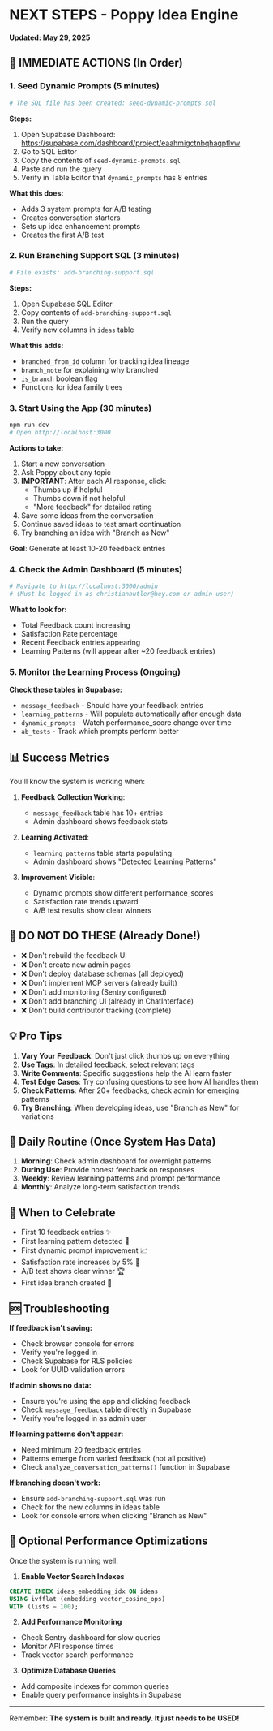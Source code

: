 # NEXT STEPS - Poppy Idea Engine
**Updated: May 29, 2025**

## 🎯 IMMEDIATE ACTIONS (In Order)

### 1. Seed Dynamic Prompts (5 minutes)
```bash
# The SQL file has been created: seed-dynamic-prompts.sql
```

**Steps:**
1. Open Supabase Dashboard: https://supabase.com/dashboard/project/eaahmigctnbqhaqptlvw
2. Go to SQL Editor
3. Copy the contents of `seed-dynamic-prompts.sql`
4. Paste and run the query
5. Verify in Table Editor that `dynamic_prompts` has 8 entries

**What this does:**
- Adds 3 system prompts for A/B testing
- Creates conversation starters
- Sets up idea enhancement prompts
- Creates the first A/B test

### 2. Run Branching Support SQL (3 minutes)
```bash
# File exists: add-branching-support.sql
```

**Steps:**
1. Open Supabase SQL Editor
2. Copy contents of `add-branching-support.sql`
3. Run the query
4. Verify new columns in `ideas` table

**What this adds:**
- `branched_from_id` column for tracking idea lineage
- `branch_note` for explaining why branched
- `is_branch` boolean flag
- Functions for idea family trees

### 3. Start Using the App (30 minutes)
```bash
npm run dev
# Open http://localhost:3000
```

**Actions to take:**
1. Start a new conversation
2. Ask Poppy about any topic
3. **IMPORTANT**: After each AI response, click:
   - Thumbs up if helpful
   - Thumbs down if not helpful
   - "More feedback" for detailed rating
4. Save some ideas from the conversation
5. Continue saved ideas to test smart continuation
6. Try branching an idea with "Branch as New"

**Goal**: Generate at least 10-20 feedback entries

### 4. Check the Admin Dashboard (5 minutes)
```bash
# Navigate to http://localhost:3000/admin
# (Must be logged in as christianbutler@hey.com or admin user)
```

**What to look for:**
- Total Feedback count increasing
- Satisfaction Rate percentage
- Recent Feedback entries appearing
- Learning Patterns (will appear after ~20 feedback entries)

### 5. Monitor the Learning Process (Ongoing)

**Check these tables in Supabase:**
- `message_feedback` - Should have your feedback entries
- `learning_patterns` - Will populate automatically after enough data
- `dynamic_prompts` - Watch performance_score change over time
- `ab_tests` - Track which prompts perform better

## 📊 Success Metrics

You'll know the system is working when:

1. **Feedback Collection Working**:
   - `message_feedback` table has 10+ entries
   - Admin dashboard shows feedback stats

2. **Learning Activated**:
   - `learning_patterns` table starts populating
   - Admin dashboard shows "Detected Learning Patterns"

3. **Improvement Visible**:
   - Dynamic prompts show different performance_scores
   - Satisfaction rate trends upward
   - A/B test results show clear winners

## 🚫 DO NOT DO THESE (Already Done!)

- ❌ Don't rebuild the feedback UI
- ❌ Don't create new admin pages
- ❌ Don't deploy database schemas (all deployed)
- ❌ Don't implement MCP servers (already built)
- ❌ Don't add monitoring (Sentry configured)
- ❌ Don't add branching UI (already in ChatInterface)
- ❌ Don't build contributor tracking (complete)

## 💡 Pro Tips

1. **Vary Your Feedback**: Don't just click thumbs up on everything
2. **Use Tags**: In detailed feedback, select relevant tags
3. **Write Comments**: Specific suggestions help the AI learn faster
4. **Test Edge Cases**: Try confusing questions to see how AI handles them
5. **Check Patterns**: After 20+ feedbacks, check admin for emerging patterns
6. **Try Branching**: When developing ideas, use "Branch as New" for variations

## 🔄 Daily Routine (Once System Has Data)

1. **Morning**: Check admin dashboard for overnight patterns
2. **During Use**: Provide honest feedback on responses
3. **Weekly**: Review learning patterns and prompt performance
4. **Monthly**: Analyze long-term satisfaction trends

## 🎉 When to Celebrate

- First 10 feedback entries ✨
- First learning pattern detected 🧠
- First dynamic prompt improvement 📈
- Satisfaction rate increases by 5% 🎯
- A/B test shows clear winner 🏆
- First idea branch created 🌿

## 🆘 Troubleshooting

**If feedback isn't saving:**
- Check browser console for errors
- Verify you're logged in
- Check Supabase for RLS policies
- Look for UUID validation errors

**If admin shows no data:**
- Ensure you're using the app and clicking feedback
- Check `message_feedback` table directly in Supabase
- Verify you're logged in as admin user

**If learning patterns don't appear:**
- Need minimum 20 feedback entries
- Patterns emerge from varied feedback (not all positive)
- Check `analyze_conversation_patterns()` function in Supabase

**If branching doesn't work:**
- Ensure `add-branching-support.sql` was run
- Check for the new columns in ideas table
- Look for console errors when clicking "Branch as New"

## 🔧 Optional Performance Optimizations

Once the system is running well:

1. **Enable Vector Search Indexes**
```sql
CREATE INDEX ideas_embedding_idx ON ideas 
USING ivfflat (embedding vector_cosine_ops)
WITH (lists = 100);
```

2. **Add Performance Monitoring**
- Check Sentry dashboard for slow queries
- Monitor API response times
- Track vector search performance

3. **Optimize Database Queries**
- Add composite indexes for common queries
- Enable query performance insights in Supabase

---

Remember: **The system is built and ready. It just needs to be USED!**
